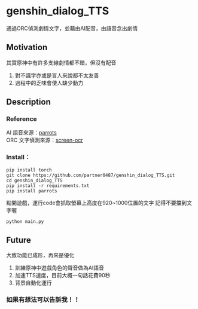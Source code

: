 # genshin_dialog_TTS
通過ORC偵測劇情文字，並藉由AI配音，由語音念出劇情

## Motivation
其實原神中有許多支線劇情都不錯，但沒有配音
1. 對不識字亦或是盲人來說都不太友善
2. 過程中的乏味會使人缺少動力

## Description
### Reference
AI 語音來源：[parrots](https://github.com/shibing624/parrots.git) \
ORC 文字偵測來源：[screen-ocr](https://github.com/wolfmanstout/screen-ocr) 

### Install：
```shell
pip install torch
git clone https://github.com/partner0487/genshin_dialog_TTS.git
cd genshin_dialog_TTS
pip install -r requirements.txt
pip install parrots
```

點開遊戲，運行code會抓取螢幕上高度在920~1000位置的文字
記得不要擋到文字喔
```python
python main.py
```

## Future
大致功能已成形，再來是優化
1. 訓練原神中遊戲角色的聲音做為AI語音
2. 加速TTS速度，目前大概一句話花費90秒
3. 背景自動化運行

### 如果有想法可以告訴我！！
